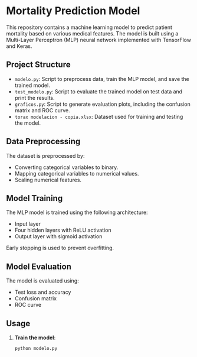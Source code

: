 # Mortality Prediction Model

This repository contains a machine learning model to predict patient mortality based on various medical features. The model is built using a Multi-Layer Perceptron (MLP) neural network implemented with TensorFlow and Keras.

## Project Structure

- `modelo.py`: Script to preprocess data, train the MLP model, and save the trained model.
- `test_modelo.py`: Script to evaluate the trained model on test data and print the results.
- `graficos.py`: Script to generate evaluation plots, including the confusion matrix and ROC curve.
- `torax modelacion - copia.xlsx`: Dataset used for training and testing the model.

## Data Preprocessing

The dataset is preprocessed by:
- Converting categorical variables to binary.
- Mapping categorical variables to numerical values.
- Scaling numerical features.

## Model Training

The MLP model is trained using the following architecture:
- Input layer
- Four hidden layers with ReLU activation
- Output layer with sigmoid activation

Early stopping is used to prevent overfitting.

## Model Evaluation

The model is evaluated using:
- Test loss and accuracy
- Confusion matrix
- ROC curve

## Usage

1. **Train the model**:
   ```sh
   python modelo.py